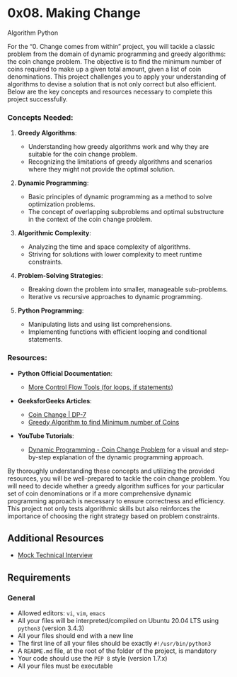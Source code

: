 <h1>0x08. Making Change</h1>

Algorithm Python<br>

<p>For the &ldquo;0. Change comes from within&rdquo; project, you will tackle a classic problem from the domain of dynamic programming and greedy algorithms: the coin change problem. The objective is to find the minimum number of coins required to make up a given total amount, given a list of coin denominations. This project challenges you to apply your understanding of algorithms to devise a solution that is not only correct but also efficient. Below are the key concepts and resources necessary to complete this project successfully.</p>

<h3>Concepts Needed:</h3>

<ol>
<li><p><strong>Greedy Algorithms</strong>:</p>

<ul>
<li>Understanding how greedy algorithms work and why they are suitable for the coin change problem.</li>
<li>Recognizing the limitations of greedy algorithms and scenarios where they might not provide the optimal solution.</li>
</ul></li>
<li><p><strong>Dynamic Programming</strong>:</p>

<ul>
<li>Basic principles of dynamic programming as a method to solve optimization problems.</li>
<li>The concept of overlapping subproblems and optimal substructure in the context of the coin change problem.</li>
</ul></li>
<li><p><strong>Algorithmic Complexity</strong>:</p>

<ul>
<li>Analyzing the time and space complexity of algorithms.</li>
<li>Striving for solutions with lower complexity to meet runtime constraints.</li>
</ul></li>
<li><p><strong>Problem-Solving Strategies</strong>:</p>

<ul>
<li>Breaking down the problem into smaller, manageable sub-problems.</li>
<li>Iterative vs recursive approaches to dynamic programming.</li>
</ul></li>
<li><p><strong>Python Programming</strong>:</p>

<ul>
<li>Manipulating lists and using list comprehensions.</li>
<li>Implementing functions with efficient looping and conditional statements.</li>
</ul></li>
</ol>

<h3>Resources:</h3>

<ul>
<li><p><strong>Python Official Documentation</strong>:</p>

<ul>
<li><a href="/rltoken/oVyaCk8erLwLPj96P-qlCw" title="More Control Flow Tools (for loops, if statements)" target="_blank">More Control Flow Tools (for loops, if statements)</a></li>
</ul></li>
<li><p><strong>GeeksforGeeks Articles</strong>:</p>

<ul>
<li><a href="/rltoken/iQPaO5JhI-BtuZdm6HIVCQ" title="Coin Change | DP-7" target="_blank">Coin Change | DP-7</a></li>
<li><a href="/rltoken/FsBN0oeRp0FpyU8sMd4UiA" title="Greedy Algorithm to find Minimum number of Coins" target="_blank">Greedy Algorithm to find Minimum number of Coins</a></li>
</ul></li>
<li><p><strong>YouTube Tutorials</strong>:</p>

<ul>
<li><a href="/rltoken/qFEdwwtAVyJr9NLHDZDsUQ" title="Dynamic Programming - Coin Change Problem" target="_blank">Dynamic Programming - Coin Change Problem</a> for a visual and step-by-step explanation of the dynamic programming approach.</li>
</ul></li>
</ul>

<p>By thoroughly understanding these concepts and utilizing the provided resources, you will be well-prepared to tackle the coin change problem. You will need to decide whether a greedy algorithm suffices for your particular set of coin denominations or if a more comprehensive dynamic programming approach is necessary to ensure correctness and efficiency. This project not only tests algorithmic skills but also reinforces the importance of choosing the right strategy based on problem constraints.</p>

<h2>Additional Resources</h2>

<ul>
<li><a href="/rltoken/ktLaKIVRkq_-byFO-_-aGg" title="Mock Technical Interview" target="_blank">Mock Technical Interview</a></li>
</ul>

<h2>Requirements</h2>

<h3>General</h3>

<ul>
<li>Allowed editors: <code>vi</code>, <code>vim</code>, <code>emacs</code></li>
<li>All your files will be interpreted/compiled on Ubuntu 20.04 LTS using <code>python3</code> (version 3.4.3)</li>
<li>All your files should end with a new line</li>
<li>The first line of all your files should be exactly <code>#!/usr/bin/python3</code></li>
<li>A <code>README.md</code> file, at the root of the folder of the project, is mandatory</li>
<li>Your code should use the <code>PEP 8</code> style (version 1.7.x)</li>
<li>All your files must be executable</li>
</ul>
